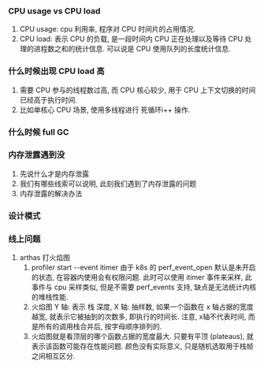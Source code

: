 ### CPU usage vs CPU load

1. CPU usage: cpu 利用率, 程序对 CPU 时间片的占用情况.
2. CPU load: 表示 CPU 的负载, 是一段时间内 CPU 正在处理以及等待 CPU 处理的进程数之和的统计信息. 可以说是 CPU 使用队列的长度统计信息.

### 什么时候出现 CPU load 高

1. 需要 CPU 参与的线程数过高, 而 CPU 核心较少, 用于 CPU 上下文切换的时间已经高于执行时间.
2. 比如单核心 CPU 场景, 使用多线程进行 死循环i++ 操作.

### 什么时候 full GC

### 内存泄露遇到没

1. 先说什么才是内存泄露
2. 我们有哪些线索可以说明, 此刻我们遇到了内存泄露的问题
3. 内存泄露的解决办法

### 设计模式

### 线上问题
1. arthas 打火焰图
   1. profiler start --event itimer 由于 k8s 的 perf_event_open 默认是未开启的状态, 在容器内使用会有权限问题. 此时可以使用 itimer 事件来采样, 此事件与
   cpu 采样类似, 但是不需要 perf_events 支持, 缺点是无法统计内核的堆栈性能. 
   2. 火焰图 Y 轴: 表示 栈 深度, X 轴: 抽样数, 如果一个函数在 x 轴占据的宽度越宽, 就表示它被抽到的次数多, 即执行的时间长. 注意, x轴不代表时间, 而是所有的调用栈合并后, 按字母顺序排列的.  
   3. 火焰图就是看顶层的哪个函数占据的宽度最大. 只要有平顶 (plateaus), 就表示该函数可能存在性能问题.  颜色没有实际意义, 只是随机选取用于栈帧之间相互区分. 

